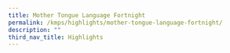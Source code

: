 ```yaml
---
title: Mother Tongue Language Fortnight
permalink: /kmps/highlights/mother-tongue-language-fortnight/
description: ""
third_nav_title: Highlights
---
```

